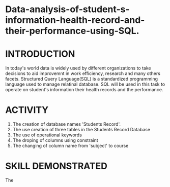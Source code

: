 # Data-analysis-of-student-s-information-health-record-and-their-performance-using-SQL.

# **INTRODUCTION**
In today's world data is widely used by different organizations to take decisions to aid improvemnt in work efficiency, research and many others facets. Structured Query Language(SQL) is a standardized programming language used to manage relatinal database. SQL will be used in this task to operate on student's information their health records and the performance.

# **ACTIVITY**
1. The creation of database names 'Students Record'.
2. The use creation of three tables in the Students Record Database
3. The use of operational keywords
4. The droping of columns using constraint
5. The changing of column name from 'subject' to course

# **SKILL DEMONSTRATED**
The 
